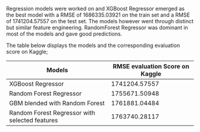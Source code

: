 Regression models were worked on and XGBoost Regressor emerged as the best model with a RMSE of 1686335.03921 on the train set and a RMSE of 1741204.57557 on the test set. The models however went through distinct but similar feature engineering. RandomForest Regressor was dominant in most of the models and gave good predictions. 

The table below displays the models and the corresponding evaluation score on Kaggle;


| Models                                         | RMSE evaluation Score on Kaggle |
|------------------------------------------------|---------------------------------|
| XGBoost Regressor                              | 1741204.57557                   |
| Random Forest Regressor                        | 1755671.50948                   |
| GBM blended with Random Forest                 | 1761881.04484                   |
| Random Forest Regressor with selected features | 1763740.28117                   |
